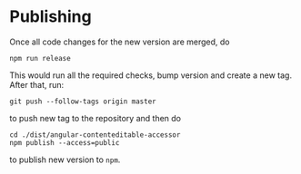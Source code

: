 # Publishing

Once all code changes for the new version are merged, do

```
npm run release
```

This would run all the required checks, bump version and create a new tag. After that, run:

```
git push --follow-tags origin master
```

to push new tag to the repository and then do

```
cd ./dist/angular-contenteditable-accessor
npm publish --access=public
```

to publish new version to `npm`.
